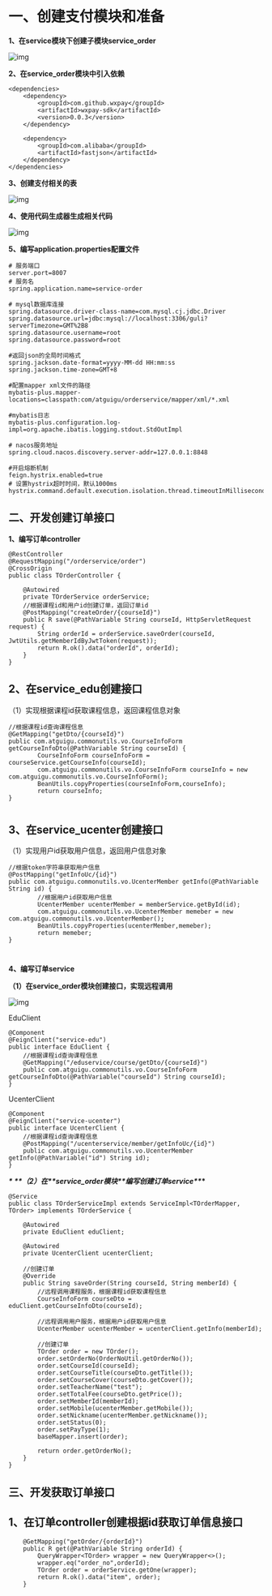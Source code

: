 # 一、创建支付模块和准备

**1、在service模块下创建子模块service_order**

![img](./assets/7ea39ac3-630e-4890-86d4-d83474b9d76b.png)

**2、在service_order模块中引入依赖**

```
<dependencies>
    <dependency>
        <groupId>com.github.wxpay</groupId>
        <artifactId>wxpay-sdk</artifactId>
        <version>0.0.3</version>
    </dependency>

    <dependency>
        <groupId>com.alibaba</groupId>
        <artifactId>fastjson</artifactId>
    </dependency>
</dependencies>
```

**3、创建支付相关的表**

![img](./assets/6014a840-a30b-4235-8cf4-fd05c5d39c13.jpg)

**4、使用代码生成器生成相关代码**

![img](./assets/13f645b2-48b9-45a6-9bd2-d81d0fbdd169.png)

**5、编写application.properties配置文件**

```
# 服务端口
server.port=8007
# 服务名
spring.application.name=service-order

# mysql数据库连接
spring.datasource.driver-class-name=com.mysql.cj.jdbc.Driver
spring.datasource.url=jdbc:mysql://localhost:3306/guli?serverTimezone=GMT%2B8
spring.datasource.username=root
spring.datasource.password=root

#返回json的全局时间格式
spring.jackson.date-format=yyyy-MM-dd HH:mm:ss
spring.jackson.time-zone=GMT+8

#配置mapper xml文件的路径
mybatis-plus.mapper-locations=classpath:com/atguigu/orderservice/mapper/xml/*.xml

#mybatis日志
mybatis-plus.configuration.log-impl=org.apache.ibatis.logging.stdout.StdOutImpl

# nacos服务地址
spring.cloud.nacos.discovery.server-addr=127.0.0.1:8848

#开启熔断机制
feign.hystrix.enabled=true
# 设置hystrix超时时间，默认1000ms
hystrix.command.default.execution.isolation.thread.timeoutInMilliseconds=3000
```

## 二、开发创建订单接口

**1、编写订单controller**

```
@RestController
@RequestMapping("/orderservice/order")
@CrossOrigin
public class TOrderController {

    @Autowired
    private TOrderService orderService;
    //根据课程id和用户id创建订单，返回订单id
    @PostMapping("createOrder/{courseId}")
    public R save(@PathVariable String courseId, HttpServletRequest request) {
        String orderId = orderService.saveOrder(courseId, JwtUtils.getMemberIdByJwtToken(request));
        return R.ok().data("orderId", orderId);
    }
}
```

## 



## 2、在service_edu创建接口

（1）实现根据课程id获取课程信息，返回课程信息对象

```
//根据课程id查询课程信息
@GetMapping("getDto/{courseId}")
public com.atguigu.commonutils.vo.CourseInfoForm getCourseInfoDto(@PathVariable String courseId) {
        CourseInfoForm courseInfoForm = courseService.getCourseInfo(courseId);
        com.atguigu.commonutils.vo.CourseInfoForm courseInfo = new com.atguigu.commonutils.vo.CourseInfoForm();
        BeanUtils.copyProperties(courseInfoForm,courseInfo);
        return courseInfo;
}
```

# 

## 3、在service_ucenter创建接口

（1）实现用户id获取用户信息，返回用户信息对象

```
//根据token字符串获取用户信息
@PostMapping("getInfoUc/{id}")
public com.atguigu.commonutils.vo.UcenterMember getInfo(@PathVariable String id) {
        //根据用户id获取用户信息
        UcenterMember ucenterMember = memberService.getById(id);
        com.atguigu.commonutils.vo.UcenterMember memeber = new com.atguigu.commonutils.vo.UcenterMember();
        BeanUtils.copyProperties(ucenterMember,memeber);
        return memeber;
}
```

# 

**4、编写订单service**

**（1）在service_order模块创建接口，实现远程调用**

![img](./assets/ffeb93c6-817c-4948-b4b0-f94d5f595809.png)

EduClient

```
@Component
@FeignClient("service-edu")
public interface EduClient {
    //根据课程id查询课程信息
    @GetMapping("/eduservice/course/getDto/{courseId}")
    public com.atguigu.commonutils.vo.CourseInfoForm getCourseInfoDto(@PathVariable("courseId") String courseId);
}
```

UcenterClient

```
@Component
@FeignClient("service-ucenter")
public interface UcenterClient {
    //根据课程id查询课程信息
    @PostMapping("/ucenterservice/member/getInfoUc/{id}")
    public com.atguigu.commonutils.vo.UcenterMember getInfo(@PathVariable("id") String id);
}
```

***\*
\*\*（2）在\*\*service_order模块\*\*编写创建订单service\*\**\***

```
@Service
public class TOrderServiceImpl extends ServiceImpl<TOrderMapper, TOrder> implements TOrderService {

    @Autowired
    private EduClient eduClient;

    @Autowired
    private UcenterClient ucenterClient;

    //创建订单
    @Override
    public String saveOrder(String courseId, String memberId) {
        //远程调用课程服务，根据课程id获取课程信息
        CourseInfoForm courseDto = eduClient.getCourseInfoDto(courseId);
        
        //远程调用用户服务，根据用户id获取用户信息
        UcenterMember ucenterMember = ucenterClient.getInfo(memberId);

        //创建订单
        TOrder order = new TOrder();
        order.setOrderNo(OrderNoUtil.getOrderNo());
        order.setCourseId(courseId);
        order.setCourseTitle(courseDto.getTitle());
        order.setCourseCover(courseDto.getCover());
        order.setTeacherName("test");
        order.setTotalFee(courseDto.getPrice());
        order.setMemberId(memberId);
        order.setMobile(ucenterMember.getMobile());
        order.setNickname(ucenterMember.getNickname());
        order.setStatus(0);
        order.setPayType(1);
        baseMapper.insert(order);

        return order.getOrderNo();
    }
}
```

## 三、开发获取订单接口 

## 1、在订单controller创建根据id获取订单信息接口

```
    @GetMapping("getOrder/{orderId}")
    public R get(@PathVariable String orderId) {
        QueryWrapper<TOrder> wrapper = new QueryWrapper<>();
        wrapper.eq("order_no",orderId);
        TOrder order = orderService.getOne(wrapper);
        return R.ok().data("item", order);
    }
```